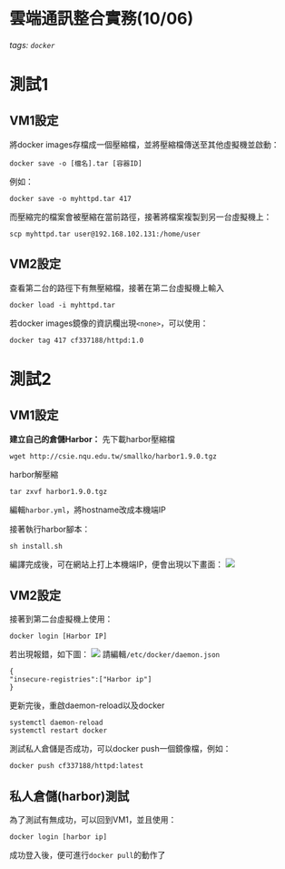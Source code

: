 # 雲端通訊整合實務(10/06)
###### tags: `docker`
# 測試1
## VM1設定
將docker images存檔成一個壓縮檔，並將壓縮檔傳送至其他虛擬機並啟動：
```
docker save -o [檔名].tar [容器ID]
```
例如：
```
docker save -o myhttpd.tar 417
```
而壓縮完的檔案會被壓縮在當前路徑，接著將檔案複製到另一台虛擬機上：
```
scp myhttpd.tar user@192.168.102.131:/home/user
```
## VM2設定
查看第二台的路徑下有無壓縮檔，接著在第二台虛擬機上輸入
```
docker load -i myhttpd.tar
```
若docker images鏡像的資訊欄出現`<none>`，可以使用：
```
docker tag 417 cf337188/httpd:1.0
```
# 測試2
## VM1設定
**建立自己的倉儲Harbor：**
先下載harbor壓縮檔
```
wget http://csie.nqu.edu.tw/smallko/harbor1.9.0.tgz
```
harbor解壓縮
```
tar zxvf harbor1.9.0.tgz
```
編輯`harbor.yml`，將hostname改成本機端IP

接著執行harbor腳本：
```
sh install.sh
```
編譯完成後，可在網站上打上本機端IP，便會出現以下畫面：
![](https://i.imgur.com/dtP2pvg.png)
## VM2設定
接著到第二台虛擬機上使用：
```
docker login [Harbor IP]
```
若出現報錯，如下圖：
![](https://i.imgur.com/RckRgog.png)
請編輯`/etc/docker/daemon.json`
```
{
"insecure-registries":["Harbor ip"]
}
```
更新完後，重啟daemon-reload以及docker
```
systemctl daemon-reload
systemctl restart docker
```
測試私人倉儲是否成功，可以docker push一個鏡像檔，例如：
```
docker push cf337188/httpd:latest
```
## 私人倉儲(harbor)測試 
為了測試有無成功，可以回到VM1，並且使用：
```
docker login [harbor ip]
```
成功登入後，便可進行`docker pull`的動作了